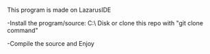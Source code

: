This program is made on LazarusIDE

-Install the program/source: C:\ Disk or clone this repo with "git clone command"

-Compile the source and Enjoy
